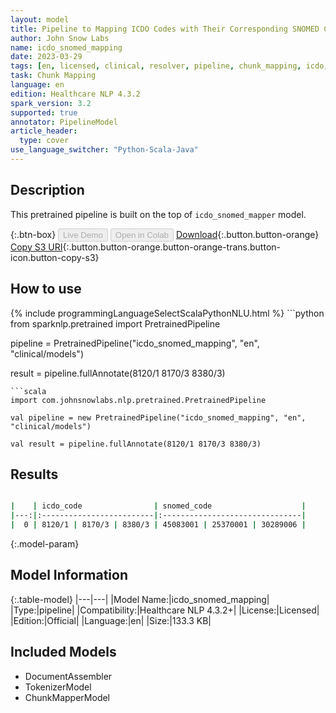 ```yaml
---
layout: model
title: Pipeline to Mapping ICDO Codes with Their Corresponding SNOMED Codes
author: John Snow Labs
name: icdo_snomed_mapping
date: 2023-03-29
tags: [en, licensed, clinical, resolver, pipeline, chunk_mapping, icdo, snomed]
task: Chunk Mapping
language: en
edition: Healthcare NLP 4.3.2
spark_version: 3.2
supported: true
annotator: PipelineModel
article_header:
  type: cover
use_language_switcher: "Python-Scala-Java"
---
```


## Description

This pretrained pipeline is built on the top of `icdo_snomed_mapper` model.

{:.btn-box}
<button class="button button-orange" disabled>Live Demo</button>
<button class="button button-orange" disabled>Open in Colab</button>
[Download](https://s3.amazonaws.com/auxdata.johnsnowlabs.com/clinical/models/icdo_snomed_mapping_en_4.3.2_3.2_1680120340177.zip){:.button.button-orange}
[Copy S3 URI](s3://auxdata.johnsnowlabs.com/clinical/models/icdo_snomed_mapping_en_4.3.2_3.2_1680120340177.zip){:.button.button-orange.button-orange-trans.button-icon.button-copy-s3}

## How to use



<div class="tabs-box" markdown="1">
{% include programmingLanguageSelectScalaPythonNLU.html %}
```python
from sparknlp.pretrained import PretrainedPipeline

pipeline = PretrainedPipeline("icdo_snomed_mapping", "en", "clinical/models")

result = pipeline.fullAnnotate(8120/1 8170/3 8380/3)
```
```scala
import com.johnsnowlabs.nlp.pretrained.PretrainedPipeline

val pipeline = new PretrainedPipeline("icdo_snomed_mapping", "en", "clinical/models")

val result = pipeline.fullAnnotate(8120/1 8170/3 8380/3)
```
</div>

## Results

```bash

|    | icdo_code                | snomed_code                    |
|---:|:-------------------------|:-------------------------------|
|  0 | 8120/1 | 8170/3 | 8380/3 | 45083001 | 25370001 | 30289006 |

```

{:.model-param}
## Model Information

{:.table-model}
|---|---|
|Model Name:|icdo_snomed_mapping|
|Type:|pipeline|
|Compatibility:|Healthcare NLP 4.3.2+|
|License:|Licensed|
|Edition:|Official|
|Language:|en|
|Size:|133.3 KB|

## Included Models

- DocumentAssembler
- TokenizerModel
- ChunkMapperModel
